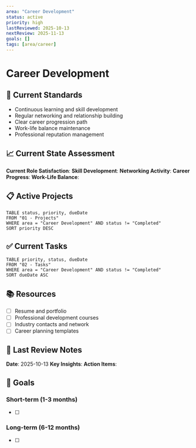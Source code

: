```yaml
---
area: "Career Development"
status: active
priority: high
lastReviewed: 2025-10-13
nextReview: 2025-11-13
goals: []
tags: [area/career]
---
```


# Career Development

## 🎯 Current Standards
- Continuous learning and skill development
- Regular networking and relationship building
- Clear career progression path
- Work-life balance maintenance
- Professional reputation management

## 📈 Current State Assessment
**Current Role Satisfaction**: 
**Skill Development**: 
**Networking Activity**: 
**Career Progress**: 
**Work-Life Balance**: 

## 📋 Active Projects
```dataview
TABLE status, priority, dueDate
FROM "01 - Projects"
WHERE area = "Career Development" AND status != "Completed"
SORT priority DESC
```

## ✅ Current Tasks
```dataview
TABLE priority, status, dueDate
FROM "02 - Tasks"
WHERE area = "Career Development" AND status != "Completed"
SORT dueDate ASC
```

## 📚 Resources
- [ ] Resume and portfolio
- [ ] Professional development courses
- [ ] Industry contacts and network
- [ ] Career planning templates

## 🔄 Last Review Notes
**Date**: 2025-10-13
**Key Insights**: 
**Action Items**: 

## 🎯 Goals
### Short-term (1-3 months)
- [ ] 

### Long-term (6-12 months)
- [ ] 